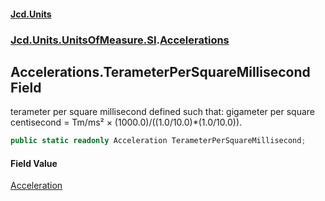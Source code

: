 #### [Jcd.Units](index.md 'index')
### [Jcd.Units.UnitsOfMeasure.SI](Jcd.Units.UnitsOfMeasure.SI.md 'Jcd.Units.UnitsOfMeasure.SI').[Accelerations](Accelerations.md 'Jcd.Units.UnitsOfMeasure.SI.Accelerations')

## Accelerations.TerameterPerSquareMillisecond Field

terameter per square millisecond defined such that: gigameter per square centisecond = Tm/ms² ×
(1000.0)/((1.0/10.0)*(1.0/10.0)).

```csharp
public static readonly Acceleration TerameterPerSquareMillisecond;
```

#### Field Value
[Acceleration](Acceleration.md 'Jcd.Units.UnitTypes.Acceleration')